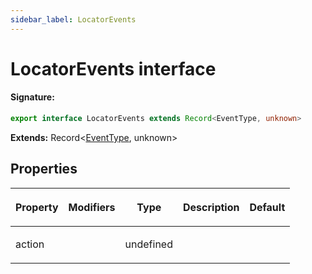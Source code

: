 ```yaml
---
sidebar_label: LocatorEvents
---
```


# LocatorEvents interface

#### Signature:

```typescript
export interface LocatorEvents extends Record<EventType, unknown>
```

**Extends:** Record&lt;[EventType](./puppeteer.eventtype.md), unknown&gt;

## Properties

<table><thead><tr><th>

Property

</th><th>

Modifiers

</th><th>

Type

</th><th>

Description

</th><th>

Default

</th></tr></thead>
<tbody><tr><td>

<p id="action">action</p>

</td><td>

</td><td>

undefined

</td><td>

</td><td>

</td></tr>
</tbody></table>
